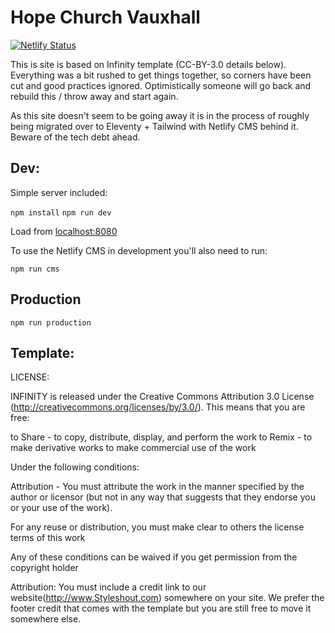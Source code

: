 # Hope Church Vauxhall

[![Netlify Status](https://api.netlify.com/api/v1/badges/4057c1e9-f680-49d5-a1df-fae5bd2c157f/deploy-status)](https://app.netlify.com/sites/hope-vauxhall/deploys)

This is site is based on Infinity template (CC-BY-3.0 details below). Everything was a bit rushed to get things together, so corners have been cut and good practices ignored. Optimistically someone will go back and rebuild this / throw away and start again.

As this site doesn't seem to be going away it is in the process of roughly being migrated over to Eleventy + Tailwind with Netlify CMS behind it. Beware of the tech debt ahead.

## Dev:

Simple server included:

`npm install`
`npm run dev`

Load from [localhost:8080](http://localhost:8080)

To use the Netlify CMS in development you'll also need to run:

`npm run cms`

## Production

`npm run production`

## Template:

LICENSE:

INFINITY is released under the Creative Commons Attribution 3.0 License
(http://creativecommons.org/licenses/by/3.0/). This means that you are free:

to Share - to copy, distribute, display, and perform the work
to Remix - to make derivative works
to make commercial use of the work

Under the following conditions:

Attribution - You must attribute the work in the manner specified by the
author or licensor (but not in any way that suggests that they endorse you
or your use of the work).

For any reuse or distribution, you must make clear to others the license
terms of this work

Any of these conditions can be waived if you get permission from the
copyright holder

Attribution:
You must include a credit link to our website(http://www.Styleshout.com) somewhere on
your site. We prefer the footer credit that comes with the template but you are still
free to move it somewhere else.
